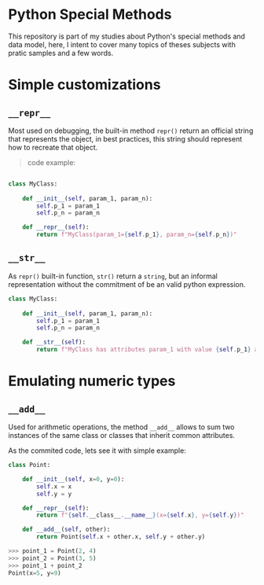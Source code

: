 # Python Special Methods
This repository is part of my studies about Python's special methods and data model, here, I intent to cover many topics of theses subjects with pratic samples and a few words.

# Simple customizations

## `__repr__`
Most used on debugging, the built-in method `repr()` return an official string that represents the object, in best practices, this string should represent how to recreate that object. 

> code example: 

```python

class MyClass:
    
    def __init__(self, param_1, param_n):
        self.p_1 = param_1
        self.p_n = param_n

    def __repr__(self):
        return f"MyClass(param_1={self.p_1}, param_n={self.p_n})"

```

## `__str__`
As `repr()` built-in function, `str()` return a `string`, but an informal representation without the commitment of be an valid python expression.

```python
class MyClass:
    
    def __init__(self, param_1, param_n):
        self.p_1 = param_1
        self.p_n = param_n

    def __str__(self):
        return f"MyClass has attributes param_1 with value {self.p_1} and param_n equals to {self.p_n})"

```

# Emulating numeric types
## `__add__`
Used for arithmetic operations, the method `__add__` allows to sum two instances of the same class or classes that inherit common attributes.

As the commited code, lets see it with simple example:
```python
class Point:

    def __init__(self, x=0, y=0):
        self.x = x
        self.y = y

    def __repr__(self):
        return f"{self.__class__.__name__}(x={self.x}, y={self.y})"

    def __add__(self, other):
        return Point(self.x + other.x, self.y + other.y)
```

```python
>>> point_1 = Point(2, 4)
>>> point_2 = Point(3, 5)
>>> point_1 + point_2
Point(x=5, y=9)
```
